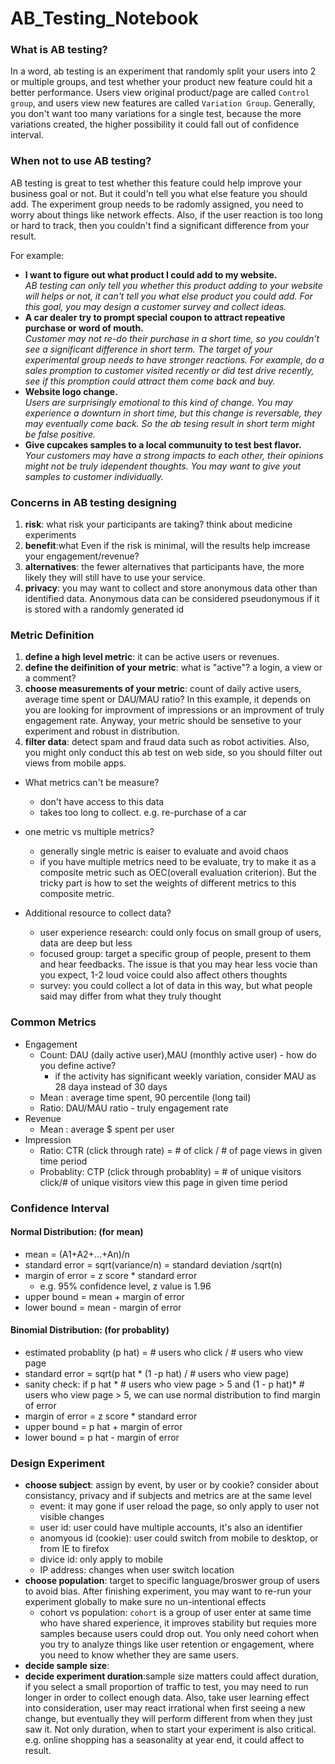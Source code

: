 # AB_Testing_Notebook

### What is AB testing?
In a word, ab testing is an experiment that randomly split your users into 2 or multiple groups, and test whether your product new feature could hit a better performance. Users view original product/page are called ```Control group```, and users view new features are called ```Variation Group```. Generally, you don't want too many variations for a single test, because the more variations created, the higher possibility it could fall out of confidence interval.

### When not to use AB testing?
AB testing is great to test whether this feature could help improve your business goal or not. But it could'n tell you what else feature you should add. The experiment group needs to be radomly assigned, you need to worry about things like network effects. Also, if the user reaction is too long or hard to track, then you couldn't find a significant difference from your result.

For example:
* **I want to figure out what product I could add to my website.**      
  *AB testing can only tell you whether this product adding to your website will helps or not, it can't tell you what else product you could add. For this goal, you may design a customer survey and collect ideas.*
* **A car dealer try to prompt special coupon to attract repeative purchase or word of mouth.**      
  *Customer may not re-do their purchase in a short time, so you couldn't see a significant difference in short term. The target of your experimental group needs to have stronger reactions. For example, do a sales promption to customer visited recently or did test drive recently, see if this promption could attract them come back and buy.* 
* **Website logo change.**      
  *Users are surprisingly emotional to this kind of change. You may experience a downturn in short time, but this change is reversable, they may eventually come back. So the ab tesing result in short term might be false positive.*
* **Give cupcakes samples to a local communuity to test best flavor.**      
  *Your customers may have a strong impacts to each other, their opinions might not be truly idependent thoughts. You may want to give yout samples to customer individually.*

### Concerns in AB testing designing
1. **risk**: what risk your participants are taking? think about medicine experiments
2. **benefit**:what Even if the risk is minimal, will the results help imcrease your engagement/revenue?
3. **alternatives**: the fewer alternatives that participants have, the more likely they will still have to use your service.
4. **privacy**: you may want to collect and store anonymous data other than identified data. Anonymous data can be considered pseudonymous if it is stored with a randomly generated id

### Metric Definition
1. **define a high level metric**: it can be active users or revenues.
2. **define the deifinition of your metric**: what is "active"? a login, a view or a comment?
3. **choose measurements of your metric**: count of daily active users, average time spent or DAU/MAU ratio? In this example, it depends on you are looking for improvment of impressions or an improvment of truly engagement rate. Anyway, your metric should be sensetive to your experiment and robust in distribution.
4. **filter data**: detect spam and fraud data such as robot activities. Also, you might only conduct this ab test on web side, so you should filter out views from mobile apps.

* What metrics can't be measure?
  *  don't have access to this data
  *  takes too long to collect. e.g. re-purchase of a car

* one metric vs multiple metrics?
  *  generally single metric is eaiser to evaluate and avoid chaos
  *  if you have multiple metrics need to be evaluate, try to make it as a composite metric such as OEC(overall evaluation criterion). But the tricky part is how to set the weights of different metrics to this composite metric.

* Additional resource to collect data?
  *  user experience research: could only focus on small group of users, data are deep but less
  *  focused group: target a specific group of people, present to them and hear feedbacks. The issue is that you may hear less vocie than you expect, 1-2 loud voice could also affect others thoughts
  *  survey: you could collect a lot of data in this way, but what people said may differ from what they truly thought
  
### Common Metrics
* Engagement
  *  Count: DAU (daily active user),MAU (monthly active user) - how do you define active?
     * if the activity has significant weekly variation, consider MAU as 28 daya instead of 30 days
  *  Mean : average time spent, 90 percentile (long tail)
  *  Ratio: DAU/MAU ratio - truly engagement rate
* Revenue
  *  Mean : average $ spent per user
* Impression
  *  Ratio: CTR (click through rate) = # of click / # of page views in given time period
  *  Probablity: CTP (click through probablity) = # of unique visitors click/# of unique visitors view this page in given time period
  
### Confidence Interval
#### Normal Distribution: (for mean)
 * mean = (A1+A2+...+An)/n
 * standard error = sqrt(variance/n) = standard deviation /sqrt(n)
 * margin of error = z score * standard error
   * e.g. 95% confidence level, z value is 1.96
 * upper bound = mean + margin of error
 * lower bound = mean - margin of error

#### Binomial Distribution: (for probablity)
 * estimated probablity (p hat) = # users who click / # users who view page 
 * standard error = sqrt(p hat * (1 -p hat) / # users who view page)
 *  sanity check: if p hat * # users who view page  > 5 and (1 - p hat)* # users who view page  > 5, we can use normal distribution to find margin of error
 * margin of error = z score * standard error
 * upper bound = p hat + margin of error
 * lower bound = p hat - margin of error

### Design Experiment
* **choose subject**: assign by event, by user or by cookie? consider about consistancy, privacy and if subjects and metrics are at the same level
  * event: it may gone if user reload the page, so only apply to user not visible changes
  * user id: user could have multiple accounts, it's also an identifier
  * anomyous id (cookie): user could switch from mobile to desktop, or from IE to firefox
  * divice id: only apply to mobile
  * IP address: changes when user switch location
* **choose population**: target to specific language/broswer group of users to avoid bias. After finishing experiment, you may want to re-run your experiment globally to make sure no un-intentional effects
  * cohort vs population: ```cohort``` is a group of user enter at same time who have shared experience, it improves stability but requies more samples because users could drop out. You only need cohort when you try to analyze things like user retention or engagement, where you need to know whether they are same users.
* **decide sample size**:
* **decide experiment duration**:sample size matters could affect duration, if you select a small proportion of traffic to test, you may need to run longer in order to collect enough data. Also, take user learning effect into consideration, user may react irrational when first seeing a new change, but eventually they will perform different from when they just saw it. Not only duration, when to start your experiment is also critical. e.g. online shopping has a seasonality at year end, it could affect to result. 
